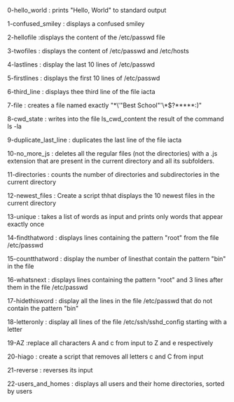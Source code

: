 0-hello_world : prints "Hello, World" to standard output

1-confused_smiley : displays a confused smiley

2-hellofile :displays the content of the /etc/passwd file

3-twofiles : displays the content of /etc/passwd and /etc/hosts

4-lastlines : display the last 10 lines of /etc/passwd

5-firstlines : displays the first 10 lines of /etc/passwd

6-third_line : displays thee third line of the file iacta

7-file : creates a file named exactly "\*\\'"Best School"\'\\*$\?\*\*\*\*\*:)"

8-cwd_state : writes into the file ls_cwd_content the result of the command ls -la

9-duplicate_last_line : duplicates the last line of the file iacta

10-no_more_js : deletes all the regular files (not the directories) with a .js extension that are present in the current directory and all its subfolders.

11-directories : counts the number of directories and subdirectories in the current directory

12-newest_files : Create a script thhat displays the 10 newest files in the current directory

13-unique : takes a list of words as input and prints only words that appear exactly once

14-findthatword : displays lines containing the pattern "root" from the file /etc/passwd

15-countthatword : display the number of linesthat contain the pattern "bin" in the file

16-whatsnext : displays lines containing the pattern "root" and 3 lines after them in the file /etc/passwd

17-hidethisword : display all the lines in the file /etc/passwd that do not contain the pattern "bin"

18-letteronly : display all lines of the file /etc/ssh/sshd_config starting with a letter

19-AZ :replace all characters A and c from input to Z and e respectively

20-hiago : create a script that removes all letters c and C from input

21-reverse : reverses its input

22-users_and_homes : displays all users and their home directories, sorted by users


